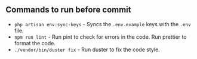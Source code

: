 ## Commands to run before commit

-   `php artisan env:sync-keys` - Syncs the `.env.example` keys with the `.env` file.
-   `npm run lint` - Run pint to check for errors in the code. Run prettier to format the code.
-   `./vendor/bin/duster fix` - Run duster to fix the code style.

